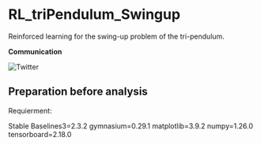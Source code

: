 # RL_triPendulum_Swingup
Reinforced learning for the swing-up problem of the tri-pendulum.


**Communication**

<a style="text-decoration: none" href="https://twitter.com/hogelungfish" target="_blank">
    <img src="https://img.shields.io/badge/twitter-%40hogelungfish-1da1f2.svg" alt="Twitter">
</a>
<p>

## Preparation before analysis

Requierment:

Stable Baselines3=2.3.2
gymnasium=0.29.1
matplotlib=3.9.2
numpy=1.26.0
tensorboard=2.18.0
